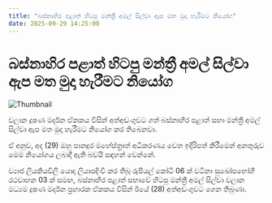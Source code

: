 ```yaml
---
title: "බස්නාහිර පළාත් හිටපු මන්ත්‍රී අමල් සිල්වා ඇප මත මුදා හැරීමට නියෝග"
date: 2025-09-29 14:25:00
---
```


# බස්නාහිර පළාත් හිටපු මන්ත්‍රී අමල් සිල්වා ඇප මත මුදා හැරීමට නියෝග

![Thumbnail](https://helakuru.sgp1.cdn.digitaloceanspaces.com/esana/images/lib/amal-silva-archived.jpg)

වලාන දූෂණ මර්දන ඒකකය විසින් අත්අඩංගුවට ගත් බස්නාහිර පළාත් සභා මන්ත්‍රී අමල් සිල්වා ඇප මත මුදා හැරීමට නියෝග කර තිබෙනවා.

ඒ අනුව, අද (29) ඔහු පානදුර මහේස්ත්‍රාත් අධිකරණය වෙත ඉදිරිපත් කිරීමෙන් අනතුරුව මෙම නියෝගය ලබාදී ඇති බවයි සඳහන් වෙන්නේ.

ව්‍යාජ ලියකියවිලි යොදා ලියාපදිංචි කර තිබූ රුපියල් කෝටි 06 ක් වටිනා සුඛෝපභෝගී රථවාහන 03 ක් සමඟ, බස්නාහිර පළාත් සභාවේ හිටපු මන්ත්‍රී අමල් සිල්වා වලාන මධ්‍යම දූෂණ මර්දන ප්‍රහාරක ඒකකය විසින් ඊයේ (28) අත්අඩංගුවට ගෙන තිබුණා.


